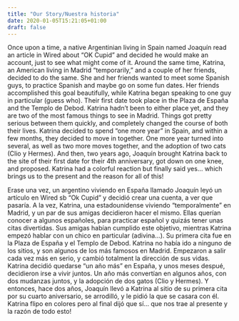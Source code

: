 ```yaml
---
title: "Our Story/Nuestra historia"
date: 2020-01-05T15:21:05+01:00
draft: false
---
```



Once upon a time, a native Argentinian living in Spain named Joaquín read an article in Wired about “OK Cupid” and decided he would make an account, just to see what might come of it. Around the same time, Katrina, an American living in Madrid “temporarily,” and a couple of her friends, decided to do the same. She and her friends wanted to meet some Spanish guys, to practice Spanish and maybe go on some fun dates. Her friends accomplished this goal beautifully, while Katrina began speaking to one guy in particular (guess who). Their first date took place in the Plaza de España and the Templo de Debod. Katrina hadn’t been to either place yet, and they are two of the most famous things to see in Madrid. Things got pretty serious between them quickly, and completely changed the course of both their lives. Katrina decided to spend “one more year” in Spain, and within a few months, they decided to move in together. One more year turned into several, as well as two more moves together, and the adoption of two cats (Clio y Hermes). And then, two years ago, Joaquín brought Katrina back to the site of their first date for their 4th anniversary, got down on one knee, and proposed. Katrina had a colorful reaction but finally said yes… which brings us to the present and the reason for all of this! 

Erase una vez, un argentino viviendo en España llamado Joaquín leyó un artículo en Wired sb “Ok Cupid” y decidió crear una cuenta, a ver que pasaría. A la vez, Katrina, una estadounidense viviendo “temporalmente” en Madrid, y un par de sus amigas decidieron hacer el mismo. Ellas querían conocer a algunos españoles, para practicar español y quizás tener unas citas divertidas. Sus amigas habían cumplido este objetivo, mientras Katrina empezó hablar con un chico en particular (adivina...). Su primera cita fue en la Plaza de España y el Templo de Debod. Katrina no había ido a ninguno de los sitios, y son algunos de los más famosos en Madrid. Empezaron a salir cada vez más en serio, y cambió totalment la dirección de sus vidas. Katrina decidió quedarse “un año más” en España, y unos meses despué, decidieron irse a vivir juntos. Un año más convertían en algunos años, con dos mudanzas juntos, y la adopción de dos gatos (Clio y Hermes). Y entonces, hace dos años, Joaquín llevó a Katrina al sitio de su primera cita por su cuarto aniversario, se arrodilló, y le pidió la que se casara con él. Katrina flipo en colores pero al final dijó que sí… que nos trae al presente y la razón de todo esto! 